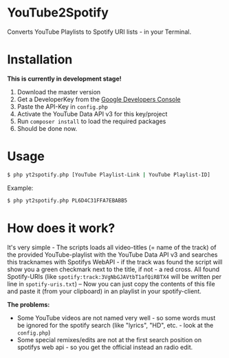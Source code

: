 # YouTube2Spotify
Converts YouTube Playlists to Spotify URI lists - in your Terminal.

# Installation

**This is currently in development stage!**

1. Download the master version
2. Get a DeveloperKey from the [Google Developers Console](https://console.developers.google.com)
3. Paste the API-Key in `config.php`
4. Activate the YouTube Data API v3 for this key/project
5. Run `composer install` to load the required packages
6. Should be done now.

# Usage

```sh
$ php yt2spotify.php [YouTube Playlist-Link | YouTube Playlist-ID]
```

Example:
```sh
$ php yt2spotify.php PL6D4C31FFA7EBABB5
```

# How does it work?

It's very simple - The scripts loads all video-titles (= name of the track) of the provided YouTube-playlist with the YouTube Data API v3 and searches this tracknames with Spotifys WebAPI - if the track was found the script will show you a green checkmark next to the title, if not - a red cross. All found Spotify-URIs (like `spotify:track:3VgNbGJAVtbT1afQiRBTX4` will be written per line in `spotify-uris.txt`) – Now you can just copy the contents of this file and paste it (from your clipboard) in an playlist in your spotify-client.

**The problems:**
- Some YouTube videos are not named very well - so some words must be ignored for the spotify search (like "lyrics", "HD", etc. - look at the `config.php`)
- Some special remixes/edits are not at the first search position on spotifys web api - so you get the official instead an radio edit.
